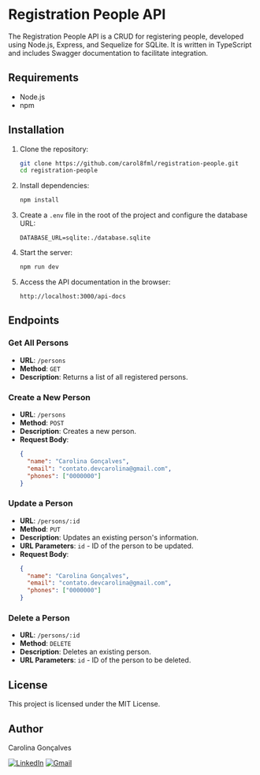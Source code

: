 
# Registration People API

The Registration People API is a CRUD for registering people, developed using Node.js, Express, and Sequelize for SQLite. It is written in TypeScript and includes Swagger documentation to facilitate integration.
## Requirements

- Node.js
- npm

## Installation

1. Clone the repository:
   ```bash
   git clone https://github.com/carol8fml/registration-people.git
   cd registration-people
   ```

2. Install dependencies:
   ```bash
   npm install
   ```

3. Create a `.env` file in the root of the project and configure the database URL:
   ```env
   DATABASE_URL=sqlite:./database.sqlite
   ```

4. Start the server:
   ```bash
   npm run dev
   ```

5. Access the API documentation in the browser:
   ```
   http://localhost:3000/api-docs
   ```

## Endpoints

### Get All Persons

- **URL**: `/persons`
- **Method**: `GET`
- **Description**: Returns a list of all registered persons.

### Create a New Person

- **URL**: `/persons`
- **Method**: `POST`
- **Description**: Creates a new person.
- **Request Body**:
   ```json
   {
     "name": "Carolina Gonçalves",
     "email": "contato.devcarolina@gmail.com",
     "phones": ["0000000"]
   }
   ```

### Update a Person

- **URL**: `/persons/:id`
- **Method**: `PUT`
- **Description**: Updates an existing person's information.
- **URL Parameters**: `id` - ID of the person to be updated.
- **Request Body**:
   ```json
   {
     "name": "Carolina Gonçalves",
     "email": "contato.devcarolina@gmail.com",
     "phones": ["0000000"]
   }
   ```

### Delete a Person

- **URL**: `/persons/:id`
- **Method**: `DELETE`
- **Description**: Deletes an existing person.
- **URL Parameters**: `id` - ID of the person to be deleted.

## License

This project is licensed under the MIT License.

## Author
Carolina Gonçalves

<a href="https://www.linkedin.com/in/carolina-gon%C3%A7alves-a23689198">![LinkedIn](https://img.shields.io/badge/linkedin-%230077B5.svg?style=for-the-badge&logo=linkedin&logoColor=white)</a>
<a href="https://mail.google.com/mail/?view=cm&fs=1&to=contato.devcarolina@gmail.com">![Gmail](https://img.shields.io/badge/Gmail-D14836?style=for-the-badge&logo=gmail&logoColor=white)</a>

